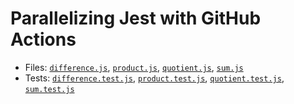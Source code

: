 # Parallelizing Jest with GitHub Actions

- Files: [`difference.js`](https://github.com/dwieeb/parallelizing-jest/blob/main/difference.js), [`product.js`](https://github.com/dwieeb/parallelizing-jest/blob/main/product.js), [`quotient.js`](https://github.com/dwieeb/parallelizing-jest/blob/main/quotient.js), [`sum.js`](https://github.com/dwieeb/parallelizing-jest/blob/main/sum.js)
- Tests: [`difference.test.js`](https://github.com/dwieeb/parallelizing-jest/blob/main/difference.test.js), [`product.test.js`](https://github.com/dwieeb/parallelizing-jest/blob/main/product.test.js), [`quotient.test.js`](https://github.com/dwieeb/parallelizing-jest/blob/main/quotient.test.js), [`sum.test.js`](https://github.com/dwieeb/parallelizing-jest/blob/main/sum.test.js)

